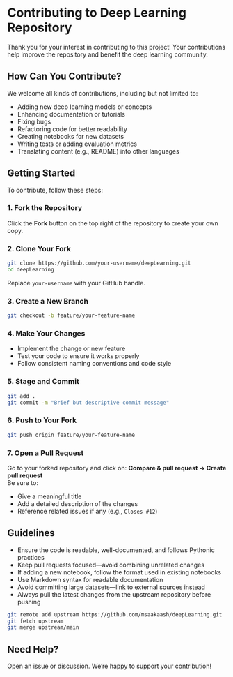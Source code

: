# Contributing to Deep Learning Repository  
Thank you for your interest in contributing to this project! Your contributions help improve the repository and benefit the deep learning community.  

## How Can You Contribute?  
We welcome all kinds of contributions, including but not limited to:  
- Adding new deep learning models or concepts  
- Enhancing documentation or tutorials  
- Fixing bugs  
- Refactoring code for better readability  
- Creating notebooks for new datasets  
- Writing tests or adding evaluation metrics  
- Translating content (e.g., README) into other languages  

## Getting Started  
To contribute, follow these steps:  

### 1. Fork the Repository  
Click the **Fork** button on the top right of the repository to create your own copy.  

### 2. Clone Your Fork  
```bash  
git clone https://github.com/your-username/deepLearning.git  
cd deepLearning  
```  
Replace `your-username` with your GitHub handle.  

### 3. Create a New Branch  
```bash  
git checkout -b feature/your-feature-name  
```  

### 4. Make Your Changes  
- Implement the change or new feature  
- Test your code to ensure it works properly  
- Follow consistent naming conventions and code style  

### 5. Stage and Commit  
```bash  
git add .  
git commit -m "Brief but descriptive commit message"  
```  

### 6. Push to Your Fork  
```bash  
git push origin feature/your-feature-name  
```  

### 7. Open a Pull Request  
Go to your forked repository and click on: **Compare & pull request → Create pull request**  
Be sure to:  
- Give a meaningful title  
- Add a detailed description of the changes  
- Reference related issues if any (e.g., `Closes #12`)  

## Guidelines  
- Ensure the code is readable, well-documented, and follows Pythonic practices  
- Keep pull requests focused—avoid combining unrelated changes  
- If adding a new notebook, follow the format used in existing notebooks  
- Use Markdown syntax for readable documentation  
- Avoid committing large datasets—link to external sources instead  
- Always pull the latest changes from the upstream repository before pushing  

```bash  
git remote add upstream https://github.com/msaakaash/deepLearning.git  
git fetch upstream  
git merge upstream/main  
```  

## Need Help?
Open an issue or discussion. We’re happy to support your contribution!